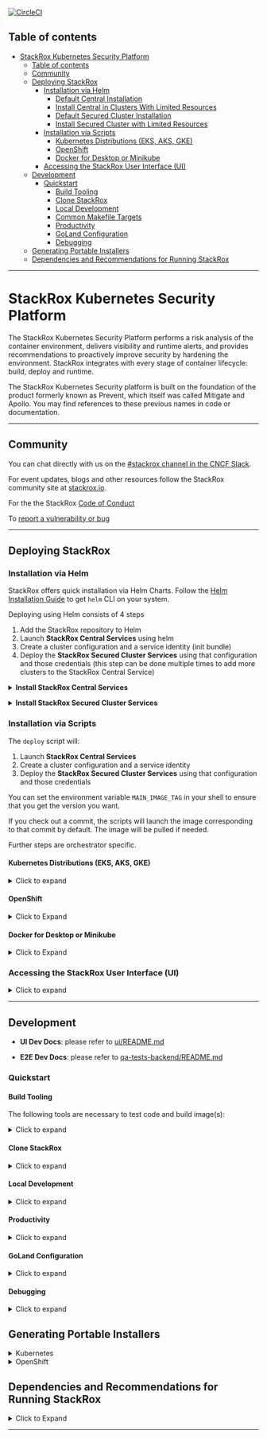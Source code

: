 [![CircleCI][circleci-badge]][circleci-link]

## Table of contents

- [StackRox Kubernetes Security Platform](#stackrox-kubernetes-security-platform)
  - [Table of contents](#table-of-contents)
  - [Community](#community)  
  - [Deploying StackRox](#deploying-stackrox)
    - [Installation via Helm](#installation-via-helm)
      - [Default Central Installation](#default-central-installation)
      - [Install Central in Clusters With Limited Resources](#install-central-in-clusters-with-limited-resources)
      - [Default Secured Cluster Installation](#default-secured-cluster-installation)
      - [Install Secured Cluster with Limited Resources](#install-secured-cluster-with-limited-resources)
    - [Installation via Scripts](#installation-via-scripts)
      - [Kubernetes Distributions (EKS, AKS, GKE)](#kubernetes-distributions-eks-aks-gke)
      - [OpenShift](#openshift)
      - [Docker for Desktop or Minikube](#docker-for-desktop-or-minikube)
    - [Accessing the StackRox User Interface (UI)](#accessing-the-stackrox-user-interface-ui)
  - [Development](#development)
    - [Quickstart](#quickstart)
      - [Build Tooling](#build-tooling)
      - [Clone StackRox](#clone-stackrox)
      - [Local Development](#local-development)
      - [Common Makefile Targets](#common-makefile-targets)
      - [Productivity](#productivity)
      - [GoLand Configuration](#goland-configuration)
      - [Debugging](#debugging)
  - [Generating Portable Installers](#generating-portable-installers)
  - [Dependencies and Recommendations for Running StackRox](#dependencies-and-recommendations-for-running-stackrox)

---

# StackRox Kubernetes Security Platform

The StackRox Kubernetes Security Platform performs a risk analysis of the
container environment, delivers visibility and runtime alerts, and provides
recommendations to proactively improve security by hardening the environment.
StackRox integrates with every stage of container lifecycle: build, deploy and
runtime.

The StackRox Kubernetes Security platform is built on the foundation of 
the product formerly known as Prevent, which itself was called Mitigate and
Apollo. You may find references to these previous names in code or
documentation.

---

## Community
You can chat directly with us on the [#stackrox channel in the CNCF Slack](https://www.stackrox.io/slack/).

For event updates, blogs and other resources follow the StackRox community site at [stackrox.io](https://www.stackrox.io/).

For the the StackRox [Code of Conduct](https://www.stackrox.io/code-conduct/)

To [report a vulnerability or bug](https://github.com/stackrox/stackrox/security/policy)

---

## Deploying StackRox
### Installation via Helm

StackRox offers quick installation via Helm Charts. Follow the [Helm Installation Guide](https://helm.sh/docs/intro/install/) to get `helm` CLI on your system.

Deploying using Helm consists of 4 steps

 1. Add the StackRox repository to Helm 
 2. Launch **StackRox Central Services** using helm
 3. Create a cluster configuration and a service identity (init bundle)
 4. Deploy the **StackRox Secured Cluster Services** using that configuration and those credentials (this step can be done multiple times to add more clusters to the StackRox Central Service)

**<details><summary>Install StackRox Central Services </summary>**

#### Default Central Installation
First, the StackRox Central Services will be added to your Kubernetes cluster. This includes the UI and scanner. To start, add the [stackrox/helm-charts/opensource](https://github.com/stackrox/helm-charts/tree/main/opensource) repository to Helm.
```sh
helm repo add stackrox https://raw.githubusercontent.com/stackrox/helm-charts/main/opensource/
```
To see all available Helm charts in the repo run (you may add the option `--devel` to show non-release builds as well)
```sh
helm search repo stackrox
```
In order to install stackrox-central-services you will need a secure password. This password will be needed later when creating an init bundle.
```sh
openssl rand -base64 20 | tr -d '/=+' > stackrox-admin-password.txt
```
From here you can install stackrox-central-services to get Central and Scanner components deployed on your cluster. Note that you need only one deployed instance of stackrox-central-services even if you plan to secure multiple clusters.
```sh
helm install -n stackrox --create-namespace stackrox-central-services stackrox/stackrox-central-services --set central.adminPassword.value="$(cat stackrox-admin-password.txt)"
```

#### Install Central in Clusters With Limited Resources

If you're deploying StackRox on nodes with limited resources such as a local development cluster, run the following command to reduce StackRox resource requirements. Keep in mind that these reduced resource settings are not suited for a production setup.

```sh
helm upgrade -n stackrox stackrox-central-services stackrox/stackrox-central-services \
  --set central.resources.requests.memory=1Gi \
  --set central.resources.requests.cpu=1 \
  --set central.resources.limits.memory=4Gi \
  --set central.resources.limits.cpu=1 \
  --set scanner.autoscaling.disable=true \
  --set scanner.replicas=1 \
  --set scanner.resources.requests.memory=500Mi \
  --set scanner.resources.requests.cpu=500m \
  --set scanner.resources.limits.memory=2500Mi \
  --set scanner.resources.limits.cpu=2000m
```

</details>

**<details><summary>Install StackRox Secured Cluster Services</summary>**

#### Default Secured Cluster Installation
Next, the secured cluster component will need to be deployed to collect information on from the Kubernetes nodes.

Generate an init bundle containing initialization secrets. The init bundle will be saved in `stackrox-init-bundle.yaml`, and you will use it to provision secured clusters as shown below.
```sh
kubectl -n stackrox exec deploy/central -- roxctl --insecure-skip-tls-verify \
  --password "$(cat stackrox-admin-password.txt)" \
  central init-bundles generate stackrox-init-bundle --output - > stackrox-init-bundle.yaml
```
Set a meaningful cluster name for your secured cluster in the `CLUSTER_NAME` environment variable. The cluster will be identified by this name in the clusters list of the StackRox UI.
```sh
CLUSTER_NAME="my-secured-cluster"
```
Then install stackrox-secured-cluster-services (with the init bundle you generated earlier) using this command:
```sh
helm install -n stackrox stackrox-secured-cluster-services stackrox/stackrox-secured-cluster-services \
  -f stackrox-init-bundle.yaml \
  --set clusterName="$CLUSTER_NAME"
```
When deploying stackrox-secured-cluster-services on a different cluster than the one where stackrox-central-services are deployed, you will also need to specify the endpoint (address and port number) of Central via `--set centralEndpoint=<endpoint_of_central_service>` command-line argument.

#### Install Secured Cluster with Limited Resources
When deploying StackRox Secured Cluster Services on a small node, you can install with additional options. This should reduce stackrox-secured-cluster-services resource requirements. Keep in mind that these reduced resource settings are not recommended for a production setup.

```sh
helm install -n stackrox stackrox-secured-cluster-services stackrox/stackrox-secured-cluster-services \
  -f stackrox-init-bundle.yaml \
  --set clusterName="$CLUSTER_NAME" \
  --set sensor.resources.requests.memory=500Mi \
  --set sensor.resources.requests.cpu=500m \
  --set sensor.resources.limits.memory=500Mi \
  --set sensor.resources.limits.cpu=500m
```

To further customize your Helm installation consult these documents:
* <https://docs.openshift.com/acs/installing/installing_helm/install-helm-quick.html>
* <https://docs.openshift.com/acs/installing/installing_helm/install-helm-customization.html>

</details>


### Installation via Scripts

The `deploy` script will:

 1. Launch **StackRox Central Services**
 2. Create a cluster configuration and a service identity
 3. Deploy the **StackRox Secured Cluster Services** using that configuration and those credentials

You can set the environment variable `MAIN_IMAGE_TAG` in your shell to
ensure that you get the version you want.

If you check out a commit, the scripts will launch the image corresponding to that commit by default. The image will be pulled if needed.

Further steps are orchestrator specific.

#### Kubernetes Distributions (EKS, AKS, GKE)

<details><summary>Click to expand</summary>

Follow the guide below to quickly deploy a specific version of StackRox to your Kubernetes cluster in the `stackrox` namespace. If you want to install a specific version, make sure to define/set it in `MAIN_IMAGE_TAG`, otherwise it will install the latest nightly.

Run the following in your working directory of choice:

```
git clone git@github.com:stackrox/stackrox.git
cd stackrox
MAIN_IMAGE_TAG=VERSION_TO_USE ./deploy/k8s/deploy.sh
```

After a few minutes, all resources should be deployed.

 **Credentials for the 'admin' user can be found in the `./deploy/k8s/central-deploy/password` file.**

**Note:** While the password file is stored in plaintext on your local filesystem, the Kubernetes Secret StackRox uses is encrypted and you will not be able to alter the secret at runtime. If you lose the password, you will have to redeploy central.

</details>

#### OpenShift

<details><summary>Click to Expand</summary>

Before deploying on OpenShift, ensure that you have the [oc - OpenShift Command Line](https://github.com/openshift/oc) installed.

Follow the guide below to quickly deploy a specific version of StackRox to your OpenShift cluster in the `stackrox` namespace. Make sure to add the most recent tag to the `MAIN_IMAGE_TAG` variable.

Run the following in your working directory of choice:

```
git clone git@github.com:stackrox/stackrox.git
cd stackrox
MAIN_IMAGE_TAG=VERSION_TO_USE ./deploy/openshift/deploy.sh
```

After a few minutes, all resources should be deployed. The process will complete with this message.

**Credentials for the 'admin' user can be found in the `./deploy/openshift/central-deploy/password` file.**

**Note:** While the password file is stored in plaintext on your local filesystem, the Kubernetes Secret StackRox uses is encrypted and you will not be able to alter the secret at runtime. If you loose the password, you will have to redeploy central.

</details>
 
#### Docker for Desktop or Minikube

<details><summary>Click to Expand</summary>

Run the following in your working directory of choice:

```
git clone git@github.com:stackrox/stackrox.git
cd stackrox
MAIN_IMAGE_TAG=latest ./deploy/k8s/deploy-local.sh
```

After a few minutes, all resources should be deployed. 

**Credentials for the 'admin' user can be found in the `./deploy/k8s/deploy-local/password` file.**

</details>

### Accessing the StackRox User Interface (UI)

<details><summary>Click to expand</summary>

After the deployment has completed (Helm or script install) a port-forward should exist so you can connect to https://localhost:8000/. Run the following 

```sh
kubectl port-forward -n 'stackrox' svc/central "8000:443"
```

Then go to https://localhost:8000/ in your web browser.

**Username** = The default user is `admin` 

**Password (Helm)**   = The password is in the generated `stackrox-admin-password.txt` folder. 

**Password (Script)** = The password will be located in the `/deploy/<orchestrator>/central-deploy/password.txt` folder for the script install.

</details>

---
## Development

- **UI Dev Docs**: please refer to [ui/README.md](./ui/README.md)

- **E2E Dev Docs**: please refer to [qa-tests-backend/README.md](./qa-tests-backend/README.md)

### Quickstart

#### Build Tooling

The following tools are necessary to test code and build image(s):

<details><summary>Click to expand</summary>
  
* [Make](https://www.gnu.org/software/make/)
* [Go](https://golang.org/dl/)
  * Get the version specified in [EXPECTED_GO_VERSION](./EXPECTED_GO_VERSION).
* Various Go linters and RocksDB dependencies that can be installed using `make reinstall-dev-tools`.
* UI build tooling as specified in [ui/README.md](ui/README.md#Build-Tooling).
* Docker (make sure you `docker login` to your company [DockerHub account](https://hub.docker.com/settings/security))
* RocksDB (follow [Mac](https://github.com/stackrox/dev-docs/blob/main/docs/getting-started/getting-started-darwin.md#install-rocksdb) or [Linux](https://github.com/stackrox/dev-docs/blob/main/docs/getting-started/getting-started-linux.md#install-rocksdb) guide)
* Xcode command line tools (macOS only)
* [Bats](https://github.com/sstephenson/bats) is used to run certain shell tests.
  You can obtain it with `brew install bats` or `npm install -g bats`.
* [oc OpenShift](https://mirror.openshift.com/pub/openshift-v4/x86_64/clients/ocp/stable/) cli tool

**Xcode - macOS Only**

 Usually you would have these already installed by brew.
 However if you get an error when building the golang x/tools,
 try first making sure the EULA is agreed by:

 1. starting XCode
 2. building a new blank app project
 3. starting the blank project app in the emulator
 4. close both the emulator and the XCode, then
 5. run the following commands:

 ```bash
 xcode-select --install
 sudo xcode-select --switch /Library/Developer/CommandLineTools # Enable command line tools
 sudo xcode-select -s /Applications/Xcode.app/Contents/Developer
 ```

For more info, see <https://github.com/nodejs/node-gyp/issues/569>

</details>  
  
#### Clone StackRox
<details><summary>Click to expand</summary>

```bash
# Create a GOPATH: this is the location of your Go "workspace".
# (Note that it is not – and must not – be the same as the path Go is installed to.)
# The default is to have it in ~/go/, or ~/development, but anything you prefer goes.
# Whatever you decide, create the directory, set GOPATH, and update PATH:
export GOPATH=$HOME/go # Change this if you choose to use a different workspace.
export PATH=$PATH:$GOPATH/bin
# You probably want to permanently set these by adding the following commands to your shell
# configuration (e.g. ~/.bash_profile)

cd $GOPATH
mkdir -p bin pkg
mkdir -p src/github.com/stackrox
cd src/github.com/stackrox
git clone git@github.com:stackrox/stackrox.git
```
</details>

#### Local Development

<details><summary>Click to expand</summary>

To sweeten your experience, install [the workflow scripts](#productivity) beforehand.

First install RocksDB. Follow [Mac](https://github.com/stackrox/dev-docs/blob/main/docs/getting-started/getting-started-darwin.md#install-rocksdb) or [Linux](https://github.com/stackrox/dev-docs/blob/main/docs/getting-started/getting-started-linux.md#install-rocksdb) guidelines
```bash
$ cd $GOPATH/src/github.com/stackrox/stackrox
$ make install-dev-tools
$ make image
```

Now, you need to bring up a Kubernetes cluster *yourself* before proceeding.
Development can either happen in GCP or locally with
[Docker Desktop](https://docs.docker.com/docker-for-mac/#kubernetes) or [Minikube](https://minikube.sigs.k8s.io/docs/start/).
Note that Docker Desktop is more suited for macOS development, because the cluster will have access to images built with `make image` locally without additional configuration. Also, the collector has better support for Docker Desktop than Minikube where drivers may not be available.

```bash
# To keep the StackRox central's rocksdb state between restarts, set:
$ export STORAGE=pvc

# To save time on rebuilds by skipping UI builds, set:
$ export SKIP_UI_BUILD=1

# When you deploy locally make sure your kube context points to the desired kubernetes cluster,
# for example Docker Desktop.
# To check the current context you can call a workflow script:
$ roxkubectx

# To deploy locally, call:
$ ./deploy/k8s/deploy-local.sh

# Now you can access StackRox dashboard at https://localhost:8000
# or simply call another workflow script:
$ logmein
```

See the [deployment guide](#how-to-deploy) for further reading. To read more about the environment variables see the
[deploy/README.md](https://github.com/stackrox/stackrox/blob/master/deploy/README.md#env-variables).

#### Common Makefile Targets


```bash
# Build image, this will create `stackrox/main` with a tag defined by `make tag`.
$ make image

# Compile all binaries
$ make main-build-dockerized

# Displays the docker image tag which would be generated
$ make tag

# Note: there are integration tests in some components, and we currently 
# run those manually. They will be re-enabled at some point.
$ make test

# Apply and check style standards in Go and JavaScript
$ make style

# enable pre-commit hooks for style checks
$ make init-githooks

# Compile and restart only central
$ make fast-central

# Compile only sensor
$ make fast-sensor

# Only compile protobuf
$ make proto-generated-srcs
```
</details>

#### Productivity

<details><summary>Click to expand</summary>

The [workflow repository](https://github.com/stackrox/workflow) contains some helper scripts
which support our development workflow. Explore more commands with `roxhelp --list-all`.

```bash
# Change directory to rox root
$ cdrox

# Handy curl shortcut for your StackRox central instance
# Uses https://localhost:8000 by default or ROX_BASE_URL env variable
# Also uses the admin credentials from your last deployment via deploy.sh
$ roxcurl /v1/metadata

# Run quickstyle checks, faster than roxs' "make style"
$ quickstyle

# The workflow repository includes some tools for supporting 
# working with multiple inter-dependent branches.
# Examples:
$ smart-branch <branch-name>    # create new branch
    ... work on branch...
$ smart-rebase                  # rebase from parent branch
    ... continue working on branch...
$ smart-diff                    # check diff relative to parent branch
    ... git push, etc.
```

</details>

#### GoLand Configuration

<details><summary>Click to expand</summary>

If you're using GoLand for development, the following can help improve the experience.

Make sure the `Protocol Buffers` plugin is installed. The plugin comes installed by default in GoLand.  
If it isn't, use `Help | Find Action...`, type `Plugins` and hit enter, then switch to `Marketplace`, type its name and install the plugin. 
This plugin does not know where to look for `.proto` imports by default in GoLand therefore you need to explicitly
configure paths for this plugin. See <https://github.com/jvolkman/intellij-protobuf-editor#path-settings>.

* Go to `File | Settings | Languages & Frameworks | Protocol Buffers`.
* Uncheck `Configure automatically`.
* Click on `+` button, navigate and select `./proto` directory in the root of the repo.
* Optionally, also add `$HOME/go/pkg/mod/github.com/gogo/googleapis@1.1.0`
  and `$HOME/go/pkg/mod/github.com/gogo/protobuf@v1.3.1/`.
* To verify: use menu `Navigate | File...` type any `.proto` file name, e.g. `alert_service.proto`, and check that all
  import strings are shown green, not red.

</details>

#### Debugging

<details><summary>Click to expand</summary>
  
**Kubernetes debugger setup**
  
With GoLand, you can naturally use breakpoints and debugger when running unit tests in IDE.  

If you would like to debug local or even remote deployment, follow the procedure below.

 1. Create debug build locally by exporting `DEBUG_BUILD=yes`:
    ```bash
    $ DEBUG_BUILD=yes make image
    ```
    Alternatively, debug build will also be created when the branch name contains `-debug` substring. This works locally with `make image` and in CircleCI.
 2. Deploy the image using instructions from this README file. Works both with `deploy-local.sh` and `deploy.sh`.
 3. Start the debugger (and port forwarding) in the target pod using `roxdebug` command from `workflow` repo.
    ```bash
    # For central
    $ roxdebug
    # For sensor
    $ roxdebug deploy/sensor
    # See usage help
    $ roxdebug --help
    ```
 4. Configure GoLand for remote debugging (should be done only once):
    1. Open `Run | Edit Configurations …`, click on the `+` icon to add new configuration, choose `Go Remote` template.
    2. Choose `Host:` `localhost` and `Port:` `40000`. Give this configuration some name.
    3. Select `On disconnect:` `Leave it running` (this prevents GoLand forgetting breakpoints on reconnect).
 5. Attach GoLand to debugging port: select `Run | Debug…` and choose configuration you've created.  
    If all done right, you should see `Connected` message in the `Debug | Debugger | Variables` window at the lower part
    of the screen.
 6. Set some code breakpoints, trigger corresponding actions and happy debugging!

See [Debugging go code running in Kubernetes](https://github.com/stackrox/dev-docs/blob/main/docs/knowledge-base/%5BBE%5D%20Debugging-go-code-running-in-Kubernetes.md) for
more info.
</details>

## Generating Portable Installers

<details><summary>Kubernetes</summary>

```bash
docker run -i --rm stackrox.io/main:<tag> interactive > k8s.zip
```

This will run you through an installer and generate a `k8s.zip` file.

```bash
unzip k8s.zip -d k8s
```

```bash
bash k8s/central.sh
```

Now Central has been deployed. Use the UI to deploy Sensor.

</details>

<details><summary>OpenShift</summary>

Note: If using a host mount, you need to allow the container to access it by using  
`sudo chcon -Rt svirt_sandbox_file_t <full volume path>`

Take the image-setup.sh script from this repo and run it to do the pull/push to
local OpenShift registry. This is a prerequisite for every new cluster.

```bash
bash image-setup.sh
```

```bash
docker run -i --rm stackrox.io/main:<tag> interactive > openshift.zip
```

This will run you through an installer and generate a `openshift.zip` file.

```bash
unzip openshift.zip -d openshift
```

```bash
bash openshift/central.sh
```
</details>


## Dependencies and Recommendations for Running StackRox

<details><summary>Click to Expand</summary>

The following information has been gathered to help with the installation and operation of the open source StackRox project. These recommendations were developed for the [Red Hat Advanced Cluster Security for Kubernetes](https://www.redhat.com/en/resources/advanced-cluster-security-for-kubernetes-datasheet) product and have not been tested with the upstream StackRox project.

**Recommended Kubernetes Distributions**

The Kubernetes Platforms that StackRox has been deployed onto with minimal issues are listed below. 

- Red Hat OpenShift Dedicated (OSD)
- Azure Red Hat OpenShift (ARO)
- Red Hat OpenShift Service on AWS (ROSA)
- Amazon Elastic Kubernetes Service (EKS)
- Google Kubernetes Engine (GKE)
- Microsoft Azure Kubernetes Service (AKS)

If you deploy into a Kubernetes distribution other than the ones listed above you may encounter issues. 

**Recommended Operating Systems**

StackRox is known to work on the recent versions of the following operating systems.

- Ubuntu
- Debian
- Red Hat Enterprise Linux (RHEL)
- CentOS
- Fedora CoreOS
- Flatcar Container Linux
- Google COS
- Amazon Linux
- Garden Linux

**Recommended Web Browsers**

The following table outlines the browsers that can view the StackRox web user interface.

- Google Chrome 88.0 (64-bit)
- Microsoft Internet Explorer Edge
    - Version 44 and later (Windows) 
    - Version 81 (Official build) (64-bit) 
- Safari on MacOS (Mojave) - Version 14.0
- Mozilla Firefox Version 82.0.2 (64-bit)

</details>

---
[circleci-badge]: https://circleci.com/gh/stackrox/stackrox.svg?&style=shield&circle-token=eb5a0b87a6253b4c060d011bbfed4a2f1f516746
[circleci-link]:  https://circleci.com/gh/stackrox/workflows/stackrox/tree/master

